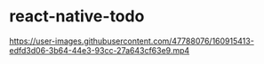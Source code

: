 # react-native-todo

https://user-images.githubusercontent.com/47788076/160915413-edfd3d06-3b64-44e3-93cc-27a643cf63e9.mp4

